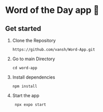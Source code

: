 # Word of the Day app 👋

## Get started
1. Clone the Repository
   ```
   https://github.com/vansh/Word-App.git
   ```
2. Go to main Directory
   ```
   cd word-app
   ```

3. Install dependencies

   ```
   npm install
   ```

4. Start the app

   ```bash
    npx expo start
   ```
